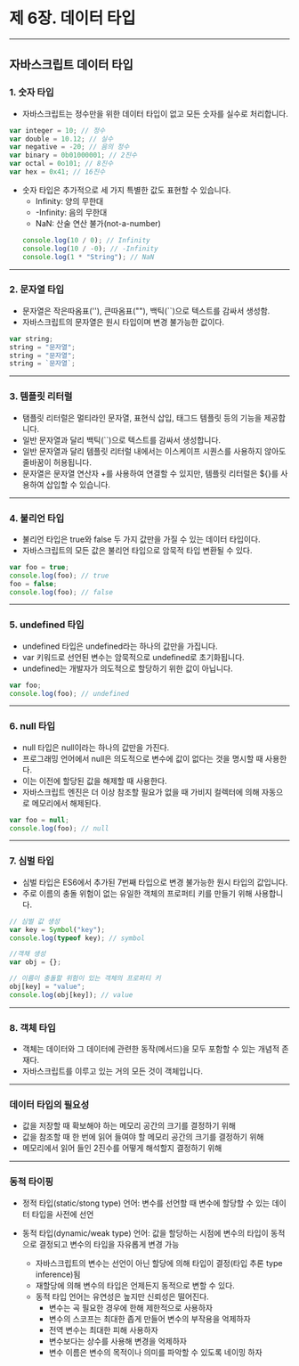 # 제 6장. 데이터 타입

---

## 자바스크립트 데이터 타입

### 1. 숫자 타입

- 자바스크립트는 정수만을 위한 데이터 타입이 없고 모든 숫자를 실수로 처리합니다.

```javascript
var integer = 10; // 정수
var double = 10.12; // 실수
var negative = -20; // 음의 정수
var binary = 0b01000001; // 2진수
var octal = 0o101; // 8진수
var hex = 0x41; // 16진수
```

- 숫자 타입은 추가적으로 세 가지 특별한 값도 표현할 수 있습니다.
  - Infinity: 양의 무한대
  - -Infinity: 음의 무한대
  - NaN: 산술 연산 불가(not-a-number)
  ```javascript
  console.log(10 / 0); // Infinity
  console.log(10 / -0); // -Infinity
  console.log(1 * "String"); // NaN
  ```

---

### 2. 문자열 타입

- 문자열은 작은따옴표(''), 큰따옴표(""), 백틱(``)으로 텍스트를 감싸서 생성함.
- 자바스크립트의 문자열은 원시 타입이며 변경 불가능한 값이다.

```javascript
var string;
string = "문자열";
string = "문자열";
string = `문자열`;
```

---

### 3. 템플릿 리터럴

- 탬플릿 리터럴은 멀티라인 문자열, 표현식 삽입, 태그드 템플릿 등의 기능을 제공합니다.
- 일반 문자열과 달리 백틱(``)으로 텍스트를 감싸서 생성합니다.
- 일반 문자열과 달리 템플릿 리터럴 내에서는 이스케이프 시퀀스를 사용하지 않아도 줄바꿈이 허용됩니다.
- 문자열은 문자열 연산자 +를 사용하여 연결할 수 있지만, 템플릿 리터럴은 ${}를 사용하여 삽입할 수 있습니다.

---

### 4. 불리언 타입

- 불리언 타입은 true와 false 두 가지 값만을 가질 수 있는 데이터 타입이다.
- 자바스크립트의 모든 값은 불리언 타입으로 암묵적 타입 변환될 수 있다.

```javascript
var foo = true;
console.log(foo); // true
foo = false;
console.log(foo); // false
```

---

### 5. undefined 타입

- undefined 타입은 undefined라는 하나의 값만을 가집니다.
- var 키워드로 선언된 변수는 암묵적으로 undefined로 초기화됩니다.
- undefined는 개발자가 의도적으로 할당하기 위한 값이 아닙니다.

```javascript
var foo;
console.log(foo); // undefined
```

---

### 6. null 타입

- null 타입은 null이라는 하나의 값만을 가진다.
- 프로그래밍 언어에서 null은 의도적으로 변수에 값이 없다는 것을 명시할 때 사용한다.
- 이는 이전에 할당된 값을 해제할 때 사용한다.
- 자바스크립트 엔진은 더 이상 참조할 필요가 없을 때 가비지 컬렉터에 의해 자동으로 메모리에서 해제된다.

```javascript
var foo = null;
console.log(foo); // null
```

---

### 7. 심벌 타입

- 심벌 타입은 ES6에서 추가된 7번째 타입으로 변경 불가능한 원시 타입의 값입니다.
- 주로 이름의 충돌 위험이 없는 유일한 객체의 프로퍼티 키를 만들기 위해 사용합니다.

```javascript
// 심벌 값 생성
var key = Symbol("key");
console.log(typeof key); // symbol

//객채 생성
var obj = {};

// 이름이 충돌할 위험이 있는 객체의 프로퍼티 키
obj[key] = "value";
console.log(obj[key]); // value
```

---

### 8. 객체 타입

- 객체는 데이터와 그 데이터에 관련한 동작(메서드)을 모두 포함할 수 있는 개념적 존재다.
- 자바스크립트를 이루고 있는 거의 모든 것이 객체입니다.

---

### 데이터 타입의 필요성

- 값을 저장할 때 확보해야 하는 메모리 공간의 크기를 결정하기 위해
- 값을 참조할 때 한 번에 읽어 들여야 할 메모리 공간의 크기를 결정하기 위해
- 메모리에서 읽어 들인 2진수를 어떻게 해석할지 결정하기 위해

---

### 동적 타이핑

- 정적 타입(static/stong type) 언어: 변수를 선언할 때 변수에 할당할 수 있는 데이터 타입을 사전에 선언
- 동적 타입(dynamic/weak type) 언어: 값을 할당하는 시점에 변수의 타입이 동적으로 결정되고 변수의 타입을 자유롭게 변경 가능

  - 자바스크립트의 변수는 선언이 아닌 할당에 의해 타입이 결정(타입 추론 type inference)됨
  - 재할당에 의해 변수의 타입은 언제든지 동적으로 변할 수 있다.
  - 동적 타입 언어는 유연성은 높지만 신뢰성은 떨어진다.
    - 변수는 곡 필요한 경우에 한해 제한적으로 사용하자
    - 변수의 스코프는 최대한 좁게 만들어 변수의 부작용을 억제하자
    - 전역 변수는 최대한 피해 사용하자
    - 변수보다는 상수를 사용해 변경을 억제하자
    - 변수 이름은 변수의 목적이나 의미를 파악할 수 있도록 네이밍 하자
